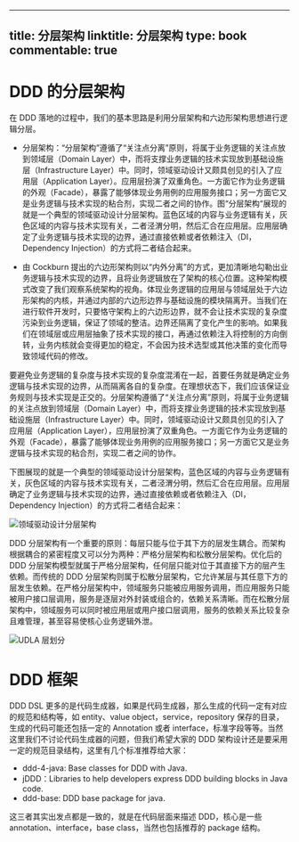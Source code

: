 
---
title: 分层架构
linktitle: 分层架构
type: book
commentable: true
---

# DDD 的分层架构

在 DDD 落地的过程中，我们的基本思路是利用分层架构和六边形架构思想进行逻辑分层。

- 分层架构：“分层架构”遵循了“关注点分离”原则，将属于业务逻辑的关注点放到领域层（Domain Layer）中，而将支撑业务逻辑的技术实现放到基础设施层（Infrastructure Layer）中。同时，领域驱动设计又颇具创见的引入了应用层（Application Layer）。应用层扮演了双重角色。一方面它作为业务逻辑的外观（Facade），暴露了能够体现业务用例的应用服务接口；另一方面它又是业务逻辑与技术实现的粘合剂，实现二者之间的协作。图“分层架构“展现的就是一个典型的领域驱动设计分层架构。蓝色区域的内容与业务逻辑有关，灰色区域的内容与技术实现有关，二者泾渭分明，然后汇合在应用层。应用层确定了业务逻辑与技术实现的边界，通过直接依赖或者依赖注入（DI，Dependency Injection）的方式将二者结合起来。

- 由 Cockburn 提出的六边形架构则以“内外分离”的方式，更加清晰地勾勒出业务逻辑与技术实现的边界，且将业务逻辑放在了架构的核心位置。这种架构模式改变了我们观察系统架构的视角。体现业务逻辑的应用层与领域层处于六边形架构的内核，并通过内部的六边形边界与基础设施的模块隔离开。当我们在进行软件开发时，只要恪守架构上的六边形边界，就不会让技术实现的复杂度污染到业务逻辑，保证了领域的整洁。边界还隔离了变化产生的影响。如果我们在领域层或应用层抽象了技术实现的接口，再通过依赖注入将控制的方向倒转，业务内核就会变得更加的稳定，不会因为技术选型或其他决策的变化而导致领域代码的修改。

要避免业务逻辑的复杂度与技术实现的复杂度混淆在一起，首要任务就是确定业务逻辑与技术实现的边界，从而隔离各自的复杂度。在理想状态下，我们应该保证业务规则与技术实现是正交的。分层架构遵循了“关注点分离”原则，将属于业务逻辑的关注点放到领域层（Domain Layer）中，而将支撑业务逻辑的技术实现放到基础设施层（Infrastructure Layer）中。同时，领域驱动设计又颇具创见的引入了应用层（Application Layer），应用层扮演了双重角色。一方面它作为业务逻辑的外观（Facade），暴露了能够体现业务用例的应用服务接口；另一方面它又是业务逻辑与技术实现的粘合剂，实现二者之间的协作。

下图展现的就是一个典型的领域驱动设计分层架构，蓝色区域的内容与业务逻辑有关，灰色区域的内容与技术实现有关，二者泾渭分明，然后汇合在应用层。应用层确定了业务逻辑与技术实现的边界，通过直接依赖或者依赖注入（DI，Dependency Injection）的方式将二者结合起来：

![领域驱动设计分层架构](https://s3.ax1x.com/2021/02/02/ynHop6.md.png)

DDD 分层架构有一个重要的原则：每层只能与位于其下方的层发生耦合。而架构根据耦合的紧密程度又可以分为两种：严格分层架构和松散分层架构。优化后的 DDD 分层架构模型就属于严格分层架构，任何层只能对位于其直接下方的层产生依赖。而传统的 DDD 分层架构则属于松散分层架构，它允许某层与其任意下方的层发生依赖。在严格分层架构中，领域服务只能被应用服务调用，而应用服务只能被用户接口层调用，服务是逐层对外封装或组合的，依赖关系清晰。而在松散分层架构中，领域服务可以同时被应用层或用户接口层调用，服务的依赖关系比较复杂且难管理，甚至容易使核心业务逻辑外泄。

![UDLA 层划分](https://s2.ax1x.com/2019/12/19/QbTcdg.png)

# DDD 框架

DDD DSL 更多的是代码生成器，如果是代码生成器，那么生成的代码一定有对应的规范和结构等，如 entity、value object，service，repository 保存的目录，生成的代码可能还包括一定的 Annotation 或者 interface，标准字段等等。当然这里我们不讨论代码生成器的问题，但我们希望大家的 DDD 架构设计还是要采用一定的规范目录结构，这里有几个标准推荐给大家：

- ddd-4-java: Base classes for DDD with Java.
- jDDD：Libraries to help developers express DDD building blocks in Java code.
- ddd-base: DDD base package for java.

这三者其实出发点都是一致的，就是在代码层面来描述 DDD，核心是一些 annotation、interface，base class，当然也包括推荐的 package 结构。

    